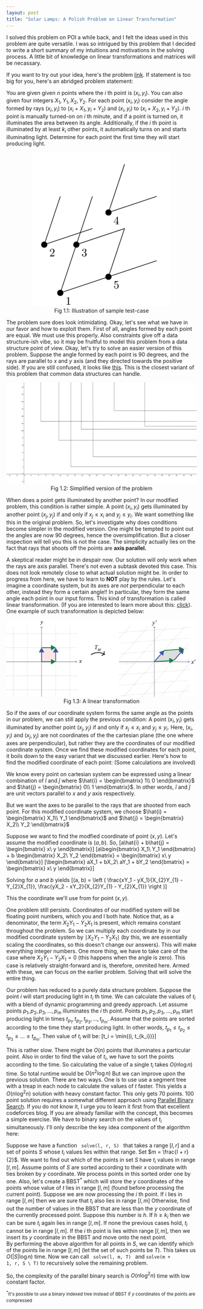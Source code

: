 ```yaml
---
layout: post
title: "Solar Lamps: A Polish Problem on Linear Transformation"
---
```


I solved this problem on POI a while back, and I felt the ideas used in this problem are quite versatile. I was so intrigued by this problem that I decided to write a short summary of my intuitions and motivations in the solving process. A little bit of knowledge on linear transformations and matrices will be necassary.

If you want to try out your idea, here's the problem <a href="https://szkopul.edu.pl/problemset/problem/2yK6zUTXvAjhxSDfbjE4Zx7k/site/?key=statement">link</a>. If statement is too big for you, here's an abridged problem statement:

You are given given $n$ points where the $i$ th point is $(x_i, y_i)$. You can also given four integers $X_1, Y_1, X_2, Y_2$. For each point $(x_i, y_i)$ consider the angle formed by rays $(x_i, y_i)$ to $(x_i + X_1, y_i + Y_2)$ and $(x_i, y_i)$ to $(x_i + X_2, y_i + Y_2)$. $i$ th point is manually turned-on on $i$ th minute, and if a point is turned on, it illuminates the area between its angle. Additionally, if the $i$ th point is illuminated by at least $k_i$ other points, it automatically turns on and starts illuminating light. Determine for each point the first time they will start producing light.

<center>
<img src="../images/lam_angles.png">
<figcaption>Fig 1.1: Illustration of sample test-case</figcaption>
</center>

The problem sure does look intimidating. Okay, let's see what we have in our favor and how to exploit them. First of all, angles formed by each point are equal. We must use this properly. Also constraints give off a data structure-ish vibe, so it may be fruitful to model this problem from a data structure point of view. 
Okay, let's try to solve an easier version of this problem. Suppose the angle formed by each point is $90$ degrees, and the rays are parallel to $x$ and $y$ axis (and they directed towards the positive side). If you are still confused, it looks like <a href="https://www.geogebra.org/classic/f6hwrv9c">this</a>. This is the closest variant of this problem that common data structures can handle. 

<center>
<img src="../images/lam_perpendicular.png">
<figcaption>Fig 1.2: Simplified version of the problem</figcaption>
</center>

When does a point gets illuminated by another point? In our modified problem, this condition is rather simple. A point $(x_i, y_i)$ gets illuminated by another point $(x_j, y_j)$ if and only if $x_j \leq x_i$ and $y_j \leq y_i$. We want something like this in the original problem. So, let's investigate why does conditions become simpler in the modified version. One might be tempted to point out the angles are now $90$ degrees, hence the oversimplification. But a closer inspection will tell you this is not the case. The simplicity actually lies on the fact that rays that shoots off the points are <strong>axis parallel.</strong>

A skeptical reader might be in despair now. Our solution will only work when the rays are axis parallel. There's not even a subtask devoted this case. This does not look remotely close to what actual solution might be.
In order to progress from here, we have to learn to <strong>NOT</strong> play by the rules. Let's imagine a coordinate system, but its axes are <i> not </i> perpendicular to each other, instead they form a certain angle!! In particular, they form the same angle each point in our input forms. This kind of transformation is called linear transformation. (If you are interested to learn more about this: <a href="https://amsi.org.au/ESA_Senior_Years/SeniorTopic8/8a/8a_2content_3.html">click</a>). One example of such transformation is depicted below: 

<center>
<img src="../images/lam_transformation.png">
<figcaption>Fig 1.3: A linear transformation</figcaption>
</center>

So if the axes of our coordinate system forms the same angle as the points in our problem, we can still apply the previous condition: A point $(x_i, y_i)$ gets illuminated by another point $(x_j, y_j)$ if and only if $x_j \leq x_i$ and $y_j \leq y_i$. Here, $(x_i, y_i)$ and $(x_j, y_j)$ are not coordinates of the the cartesian plane (the one where axes are perpendicular), but rather they are the coordinates of our modified coordinate system. Once we find these modified coordinates for each point, it boils down to the easy variant that we discussed earlier. Here's how to find the modified coordinate of each point: (Some calculations are involved)

We know every point on cartesian system can be expressed using a linear combination of $\hat{i}$ and $\hat{j}$ where $\hat{i} = \begin{bmatrix} 1\\ 0 \end{bmatrix}$ and $\hat{j} = \begin{bmatrix} 0\\ 1 \end{bmatrix}$. In other words, $\hat{i}$ and $\hat{j}$ are unit vectors parallel to $x$ and $y$ axis respectively. <br>

But we want the axes to be parallel to the rays that are shooted from each point. For this modified coordinate system, we choose $\hat{i} = \begin{bmatrix} X_1\\  Y_1 \end{bmatrix}$ and $\hat{j} = \begin{bmatrix} X_2\\  Y_2 \end{bmatrix}$ <br>

Suppose we want to find the modfied coordinate of point $(x, y)$. Let's assume the modified coordinate is $(a, b)$. So,
\[a\hat{i} + b\hat{j} = \begin{bmatrix} x\\  y \end{bmatrix}\]
\[a\begin{bmatrix} X_1\\ Y_1 \end{bmatrix} + b \begin{bmatrix} X_2\\ Y_2 \end{bmatrix} = \begin{bmatrix} x\\ y \end{bmatrix}\]
\[\begin{bmatrix} aX_1 + bX_2\\ aY_1 + bY_2 \end{bmatrix} = \begin{bmatrix} x\\ y \end{bmatrix}\]

Solving for $a$ and $b$ yields \[(a, b) = \left ( \frac{xY_1 - yX_1}{X_{2}Y_{1} - Y_{2}X_{1}}, \frac{yX_2 - xY_2}{X_{2}Y_{1} - Y_{2}X_{1}} \right )\]

This the coordinate we'll use from for point $(x, y)$. 

One problem still persists. Coordinates of our modified system will be floating point numbers, which you and I both hate. Notice that, as a denominator, the term $X_{2}Y_{1} - Y_{2}X_{1}$ is present, which remains constant throughout the problem. So we can multiply each coordinate by in our modified coordinate system by $\mid X_{2}Y_{1} - Y_{2}X_{1} \mid$ (by this, we are essentially scaling the coordinates, so this doesn't change our answers). This will make everything integer numbers. One more thing, we have to take care of the case where $X_{2}Y_{1} - Y_{2}X_{1} = 0$ (this happens when the angle is zero). This case is relatively straight-forward and is, therefore, ommited here. Armed with these, we can focus on the earlier problem. Solving that will solve the entire thing.

Our problem has reduced to a purely data structure problem. Suppose the point $i$ will start producing light in $t_i$ th time. We can calculate the values of $t_i$ with a blend of dynamic programming and greedy approach. Let assume points $p_1, p_2, p_3, \dots, p_m$ illuminates the $i$ th point. Points $p_1, p_2, p_3, \dots, p_m$ start producing light in times $t_{p_1}, t_{p_2}, t_{p_3}, \dots, t_{p_m}$. Assume that the points are sorted according to the time they start producing light. In other words, $t_{p_1} \leq t_{p_2} \leq t_{p_3} \leq \dots \leq t_{p_m}$. Then value of $t_i$ will be: \[t_i = \min{(i, t_{k_i})}\]

This is rather slow. There might be $O(n)$ points that illuminates a particular point. Also in order to find the value of $t_i$, we have to sort the points according to the time. So calculating the value of a single $t_i$ takes $O(n \log n)$ time. So total runtime would be $O(n^{2} \log n)$
But we can improve upon the previous solution. There are two ways. One is to use use a segment tree with a treap in each node to calculate the values of $t$ faster. This yields a $O(n \log^{2}n)$ solution with heavy constant factor. This only gets 70 points.
100 point solution requires a somewhat different approach using <a href="https://codeforces.com/blog/entry/45578">Parallel Binary Search</a>. If you do not know it, I urge you to learn it first from that excellent codeforces blog. If you are already familiar with the concept, this becomes a simple exercise. We have to binary search on the values of $t_i$ simultaneously. I'll only describe the key idea component of the algorithm here:

Suppose we have a function <code> solve(l, r, S) </code> that takes a range $[l, r]$ and a set of points $S$ whose $t_i$ values lies within that range. Set $m = \frac{l + r}{2}$. We want to find out which of the points in set $S$ have $t_i$ values in range $[l, m]$.
Assume points of $S$ are sorted according to their $x$ coordinate with ties broken by $y$ coordinate. We process points in this sorted order one by one. Also, let's create a BBST<sup>*</sup> which will store the $y$ coordinates of the points whose value of $t$ lies in range $[l, m]$ (found before processing the current point). Suppose we are now processing the $i$ th point. If i lies in range $[l, m]$ then we are sure that $t_i$ also lies in range $[l, m]$ Otherwise, find out the number of values in the BBST that are less than the $y$ coordinate of the currently processed point. Suppose this number is $h$. If $h \geq k_i$ then we can be sure $t_i$ again lies in range $[l, m]$. If none the previous cases hold, $t_i$ cannot be in range $[l, m]$. If the $i$ th point is lies within range $[l, m]$, then we insert its $y$ coordinate in the BBST and move onto the next point. <br>
By performing the above algorithm for all points in $S$, we can identify which of the points lie in range $[l, m]$ (let the set of such points be $T$). This takes us $O(|S| \log n)$ time. Now we can call <code> solve(l, m, T) </code> and <code>solve(m + 1, r, S \ T)</code> to recursively solve the remaining problem. 

So, the complexity of the parallel binary search is $O(n \log^{2} n)$ time with low constant factor.

<small> <sup>*</sup>It's possible to use a binary indexed tree instead of BBST if $y$ coordinates of the points are compressed <small>
